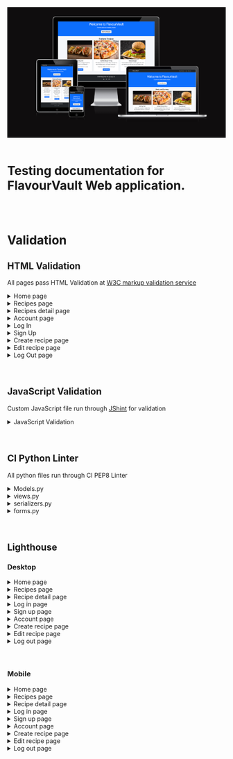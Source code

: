 <img src="static/readme-img/am-i-responsive.png">
<br><br>

# Testing documentation for FlavourVault Web application.
<br><br>

# Validation

## HTML Validation

All pages pass HTML Validation at [W3C markup validation service](https://validator.w3.org/)

<details>
<summary>Home page</summary>
<br>
<img src="static/testing-img/home-html-validation.png">
</details>
<details>
<summary>Recipes page </summary>
<br>
<img src="static/testing-img/recipes-html-validation.png">
</details>
<details>
<summary>Recipes detail page</summary>
<br>
<img src="static/testing-img/recipe-detail-html-validation.png">
</details>
<details>
<summary>Account page</summary>
<br>
<img src="static/testing-img/account-html-validation.png">
</details>
<details>
<summary>Log In</summary>
<br>
<img src="static/testing-img/login-html-validation.png">
</details>
<details>
<summary>Sign Up</summary>
<br>
<img src="static/testing-img/signup-html-validation.png">
</details>
<details>
<summary>Create recipe page</summary>
<br>
<img src="static/testing-img/create-recipe-html-validation.png">
</details>
<details>
<summary>Edit recipe page</summary>
<br>
<img src="static/testing-img/edit-recipe-html-validation.png">
</details>
<details>
<summary>Log Out page</summary>
<br>
<img src="static/testing-img/logout-html-validation.png">
</details>
<br><br>

## JavaScript Validation

Custom JavaScript file run through [JShint](https://jshint.com/) for validation

<details>
<summary>JavaScript Validation</summary>
<br>
<img src="static/testing-img/javascript-validation.png">
</details>
<br><br>

## CI Python Linter

All python files run through CI PEP8 Linter

<details>
<summary>Models.py</summary>
<br>
<img src="static/testing-img/models-validation.png">
</details>
<details>
<summary>views.py</summary>
<br>
<img src="static/testing-img/views-validation.png">
</details>
<details>
<summary>serializers.py</summary>
<br>
<img src="static/testing-img/serializers-validation.png">
</details>
<details>
<summary>forms.py</summary>
<br>
<img src="static/testing-img/forms-validation.png">
</details>
<br><br>


## Lighthouse

### Desktop

<details>
<summary>Home page</summary>
<br>
<img src="static/testing-img/home-lighthouse-desktop.png">
</details>
<details>
<summary>Recipes page</summary>
<br>
<img src="static/testing-img/recipes-lighthouse-desktop.png">
</details>
<details>
<summary>Recipe detail page</summary>
<br>
<img src="static/testing-img/recipe-detail-lighthouse-desktop.png">
</details>
<details>
<summary>Log in page</summary>
<br>
<img src="static/testing-img/login-lighthouse-desktop.png">
</details>
<details>
<summary>Sign up page</summary>
<br>
<img src="static/testing-img/signup-lighthouse-desktop.png">
</details>
<details>
<summary>Account page</summary>
<br>
<img src="static/testing-img/account-lighthouse-desktop.png">
</details>
<details>
<summary>Create recipe page</summary>
<br>
<img src="static/testing-img/create-recipe-lighthouse-desktop.png">
</details>
<details>
<summary>Edit recipe page</summary>
<br>
<img src="static/testing-img/edit-recipe-lighthouse-desktop.png">
</details>
<details>
<summary>Log out page</summary>
<br>
<img src="static/testing-img/logout-lighthouse-desktop.png">
</details>
<br><br>

### Mobile

<details>
<summary>Home page</summary>
<br>
<img src="static/testing-img/home-lighthouse-mobile.png">
</details>
<details>
<summary>Recipes page</summary>
<br>
<img src="static/testing-img/recipes-lighthouse-mobile.png">
</details>
<details>
<summary>Recipe detail page</summary>
<br>
<img src="static/testing-img/recipe-detail-lighthouse-mobile.png">
</details>
<details>
<summary>Log in page</summary>
<br>
<img src="static/testing-img/login-lighthouse-mobile.png">
</details>
<details>
<summary>Sign up page</summary>
<br>
<img src="static/testing-img/signup-lighthouse-mobile.png">>
</details>
<details>
<summary>Account page</summary>
<br>
<img src="static/testing-img/account-lighthouse-mobile.png">
</details>
<details>
<summary>Create recipe page</summary>
<br>
<img src="static/testing-img/create-recipe-lighthouse-mobile.png">
</details>
<details>
<summary>Edit recipe page</summary>
<br>
<img src="static/testing-img/edit-recipe-lighthouse-mobile.png">
</details>
<details>
<summary>Log out page</summary>
<br>
<img src="static/testing-img/logout-lighthouse-mobile.png">
</details>
<br><br>